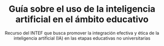 ---
title: Guía sobre el uso de la inteligencia artificial en el ámbito educativo
subtitle: Recurso del INTEF que busca promover la integración efectiva y ética de la inteligencia artificial (IA) en las etapas educativas no universitarias
summary: "Recurso del INTEF que busca promover la integración efectiva y ética de la inteligencia artificial (IA) en las etapas educativas no universitarias."
tags:
- IA
categories:
weight: 40

image:
  preview_only: true

_build:
  render: never

# Optional external URL for project (replaces project detail page).
external_link: "https://intef.es/Noticias/guia-sobre-el-uso-de-la-inteligencia-artificial-en-el-ambito-educativo/"
---